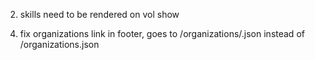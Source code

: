 <!-- 1) improve next button functionality for vols, can't just skip to id=1 if next vol doesn't exist -->

2) skills need to be rendered on vol show

<!-- 3) figure out placement of js -->

4) fix organizations link in footer, goes to /organizations/.json instead of /organizations.json

<!-- 5) double everything on organization show -->
